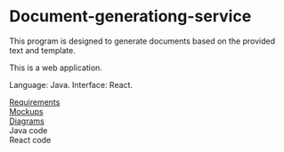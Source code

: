# Document-generationg-service

This program is designed to generate documents based on the provided text and template.

This is a web application.

Language: Java.
Interface: React.

[Requirements](https://github.com/Kenoty/Document-generationg-service/blob/main/requirements)  
[Mockups](https://github.com/Kenoty/Document-generationg-service/blob/main/mockups)  
[Diagrams](https://github.com/Kenoty/Document-generationg-service/blob/main/diagrams)    
Java code  
React code  